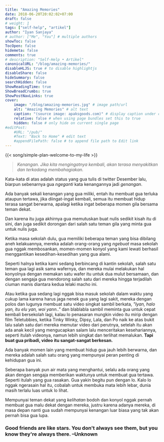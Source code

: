 ```yaml
---
title: "Amazing Memories"
date: 2018-06-20T20:02:02+07:00
draft: false
# weight: 1
tags: ["self-help", "artikel"]
author: "Iyan Sanjaya"
# author: ["Me", "You"] # multiple authors
showToc: false
TocOpen: false
hidemeta: false
comments: true
# description: "Self-Help • Artikel"
canonicalURL: "/blog/amazing-memories/"
disableHLJS: true # to disable highlightjs
disableShare: false
hideSummary: false
searchHidden: false
ShowReadingTime: true
ShowBreadCrumbs: true
ShowPostNavLinks: true
cover:
    image: "/blog/amazing-memories.jpg" # image path/url
    alt: "Amazing Memories" # alt text
    caption: "(source image: apaksgoods.com)" # display caption under cover
    relative: false # when using page bundles set this to true
    hidden: false # only hide on current single page
#editPost:
    #URL: "/pub/"
    #Text: "Back to Home" # edit text
    #appendFilePath: false # to append file path to Edit link
---
```

{{< song/simple-plan-welcome-to-my-life >}}

> *Kenangan. Jika kita mengingatnya kembali, akan terasa menyakitkan dan terkadang membahagiakan.*

Kata-kata di atas adalah status yang gua tulis di twitter Desember lalu, biarpun sebenarnya gua *ngeganti* kata kenangannya jadi *genangan*.

Ada banyak sekali kenangan yang gua miliki, entah itu membuat gua terluka ataupun tertawa, jika diingat-ingat kembali, semua itu membuat hidup terasa sangat berwarna, apalagi ketika ingat beberapa momen gila bersama teman dekat.

Dan karena itu juga akhirnya gua memutuskan buat nulis sedikit kisah itu di sini, dan juga sedikit dorongan dari salah satu teman gila yang minta gua untuk nulis juga.

Ketika masa sekolah dulu, gua memiliki beberapa teman yang bisa dibilang aneh kelakuannya, mereka adalah orang-orang yang *ngebuat* masa sekolah gua nggak membosankan, momen-momen konyol yang kami lewati berhasil menggantikan kesedihan-kesedihan yang gua alami.

Seperti halnya ketika kami sedang berbincang di kantin sekolah, salah satu teman gua lagi asik sama wafernya, dan mereka mulai melakukan hal konyolnya dengan memakan satu wafer itu untuk dua mulut bersamaan, dan dengan sengaja gua mendorong salah satu dari mereka hingga terjadilah ciuman manis diantara kedua lelaki macho ini.

Atau ketika gua sedang lagi nggak bisa masuk sekolah dalam waktu yang cukup lama karena harus jaga nenek gua yang lagi sakit, mereka dengan polos dan lugunya membuat satu video singkat sambil berkata, *"Iyan, halo yan, itu elu yan, woi yann.."* dan blablabla sambil meminta gua untuk cepat kembali bersekolah lagi, kalau lo penasaran mungkin video itu mirip dengan film Teletubbies, ketika Tinky Winky, Dipsy, Lala, dan Po naik ke atas bukit lalu salah satu dari mereka memutar video dari perutnya, setelah itu akan ada anak kecil yang mengucapkan salam lalu menceritakan kesehariannya, seperti itulah videonya, namun lebih singkat dan terlihat memalukan. **Tapi buat gua pribadi, video itu sangat-sangat berkesan.**

Ada banyak momen lain yang membuat hidup gua jauh lebih berwarna, dan mereka adalah salah satu orang yang mempunyai peran penting di kehidupan gua ini.

Seberapa banyak pun air mata yang menghantui, selalu ada orang yang akan dengan sengaja memberikan waktunya untuk membuat gua tertawa. Seperti itulah yang gua rasakan. Gua yakin begitu pun dengan lo. Kalo lo nggak ngerasain hal itu, cobalah untuk membuka mata lebih lebar, dunia masih terlalu luas untuk lo lihat.

Mempunyai teman dekat yang *kelihatan* bodoh dan konyol nggak pernah membuat gua malu dekat dengan mereka, justru karena adanya mereka, di masa depan nanti gua sudah mempunyai kenangan luar biasa yang tak akan pernah bisa gua lupa.

### Good friends are like stars. You don't always see them, but you know they're always there. –Unknown